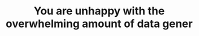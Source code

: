 ---
layout: answer
title: "You are unhappy with the overwhelming amount of data gener"
blurb: "<p>An AWS Cost and Usage Report can get unwieldly quickly as an organization moves to the cloud. Cost allocation tags help you identify and categorize reso"
quid: 257
---